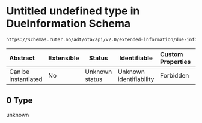 # Untitled undefined type in DueInformation Schema

```txt
https://schemas.ruter.no/adt/ota/api/v2.0/extended-information/due-information.json#/examples/0
```




| Abstract            | Extensible | Status         | Identifiable            | Custom Properties | Additional Properties | Access Restrictions | Defined In                                                                                              |
| :------------------ | ---------- | -------------- | ----------------------- | :---------------- | --------------------- | ------------------- | ------------------------------------------------------------------------------------------------------- |
| Can be instantiated | No         | Unknown status | Unknown identifiability | Forbidden         | Allowed               | none                | [due-information.json\*](../../schema/extended-information/due-information.json "open original schema") |

## 0 Type

unknown
